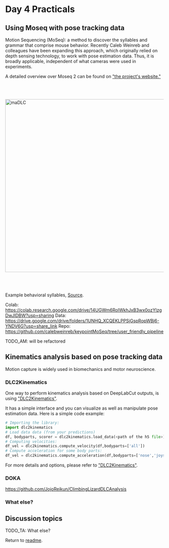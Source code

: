 # Day 4 Practicals

## Using Moseq with pose tracking data

Motion Sequencing (MoSeq): a method to discover the syllables and grammar that comprise mouse behavior. Recently Caleb Weinreb and colleagues have been expanding this approach, which originally relied on depth sensing technology, to work with pose estimation data. Thus, it is broadly applicable, independent of what cameras were used in experiments.

A detailed overview over Moseq 2 can be found on <a href="https://dattalab.github.io/moseq2-website/index.html" target="_blank">"the project's website."</a>

<img src="https://dattalab.github.io/moseq2-website/images/crowd_movie_example.gif?format=2500w" width="550" title="maDLC" alt="maDLC" align="center" vspace = "50">

Example behavioral syllables, [Source](https://dattalab.github.io/moseq2-website/index.html).

Colab: https://colab.research.google.com/drive/14UGWm6RolWkhJxB3wx0ozYlzgDwJlDBW?usp=sharing
Data: https://drive.google.com/drive/folders/1UNHQ_XCQEKLPPSjGspRopWBj6-YNDV6G?usp=share_link
Repo: https://github.com/calebweinreb/keypointMoSeq/tree/user_friendly_pipeline

TODO_AM: will be refactored

## Kinematics analysis based on pose tracking data

Motion capture is widely used in biomechanics and motor neuroscience.

### DLC2Kinematics

One way to perform kinematics analysis based on DeepLabCut outputs, is using <a href="https://github.com/AdaptiveMotorControlLab/DLC2Kinematics" target="_blank">"DLC2Kinematics"</a>.

It has a simple interface and you can visualize as well as manipulate pose estimation data. Here is a simple code example:

``` python
# Importing the library:
import dlc2kinematics
# Load data data (from your predictions)
df, bodyparts, scorer = dlc2kinematics.load_data(<path of the h5 file>)
# Computing velocities:
df_vel = dlc2kinematics.compute_velocity(df,bodyparts=['all'])
# Compute acceleration for some body parts:
df_vel = dlc2kinematics.compute_acceleration(df,bodyparts=['nose','joystick'])
```

For more details and options, please refer to <a href="https://github.com/AdaptiveMotorControlLab/DLC2Kinematics" target="_blank">"DLC2Kinematics"</a>.

### DOKA

https://github.com/JojoReikun/ClimbingLizardDLCAnalysis

### What else?



## Discussion topics



TODO_TA: What else?


Return to [readme](../README.md).

